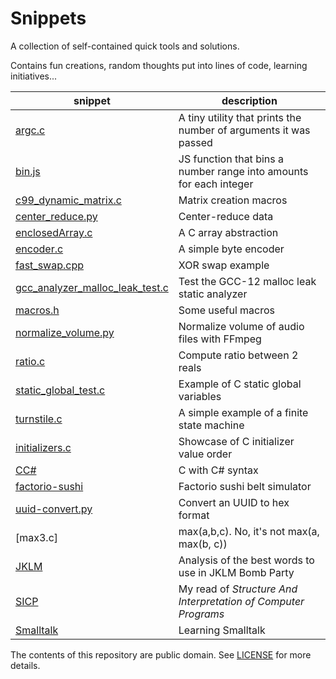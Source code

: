 # Snippets

A collection of self-contained quick tools and solutions.

Contains fun creations, random thoughts put into lines of code, learning initiatives...

snippet|description
-|-
[argc.c](argc.c)|A tiny utility that prints the number of arguments it was passed
[bin.js](bin.js)|JS function that bins a number range into amounts for each integer
[c99_dynamic_matrix.c](c99_dynamic_matrix.c)|Matrix creation macros
[center_reduce.py](center_reduce.py)|Center-reduce data
[enclosedArray.c](enclosedArray.c)|A C array abstraction
[encoder.c](encoder.c)|A simple byte encoder
[fast_swap.cpp](fast_swap.cpp)|XOR swap example
[gcc_analyzer_malloc_leak_test.c](gcc_analyzer_malloc_leak_test.c)|Test the GCC-12 malloc leak static analyzer
[macros.h](macros.h)|Some useful macros
[normalize_volume.py](normalize_volume.py)|Normalize volume of audio files with FFmpeg
[ratio.c](ratio.c)|Compute ratio between 2 reals
[static_global_test.c](static_global_test.c)|Example of C static global variables
[turnstile.c](turnstile.c)|A simple example of a finite state machine
[initializers.c](initializers.c)|Showcase of C initializer value order
[CC#](CC%23)|C with C# syntax
[factorio-sushi](factorio-sushi)|Factorio sushi belt simulator
[uuid-convert.py](uuid-convert.py)|Convert an UUID to hex format
[max3.c]|max(a,b,c). No, it's not max(a, max(b, c))
[JKLM](JKLM)|Analysis of the best words to use in JKLM Bomb Party
[SICP](SICP)|My read of *Structure And Interpretation of Computer Programs*
[Smalltalk](Smalltalk)|Learning Smalltalk

The contents of this repository are public domain. See [LICENSE](LICENSE) for more details.
